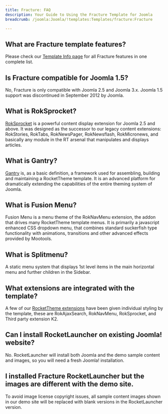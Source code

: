 ```yaml
---
title: Fracture: FAQ
description: Your Guide to Using the Fracture Template for Joomla
breadcrumb: /joomla:Joomla/!templates:Templates/fracture:Fracture

---
```


What are Fracture template features?
-----
Please check our [Template Info page][features] for all Fracture features in one complete list.

Is Fracture compatible for Joomla 1.5?
-----
No, Fracture is only compatible with Joomla 2.5 and Joomla 3.x. Joomla 1.5 support was discontinued in September 2012 by Joomla.

What is RokSprocket?
-----
[RokSprocket][roksprocket] is a powerful content display extension for Joomla 2.5 and above. It was designed as the successor to our legacy content extensions: RokStories, RokTabs, RokNewsPager, RokNewsflash, RokMicronews, and basically any module in the RT arsenal that manipulates and displays articles.

What is Gantry?
-----
[Gantry][gantry] is, as a basic definition, a framework used for assembling, building and maintaining a RocketTheme template. It is an advanced platform for dramatically extending the capabilities of the entire theming system of Joomla.

What is Fusion Menu?
-----
Fusion Menu is a menu theme of the RokNavMenu extension, the addon that drives many RocketTheme template menus. It is primarily a javascript enhanced CSS dropdown menu, that combines standard suckerfish type functionality with animations, transitions and other advanced effects provided by Mootools.

What is Splitmenu?
-----
A static menu system that displays 1st level items in the main horizontal menu and further children in the Sidebar.

What extensions are integrated with the template?
-----
A few of our [RocketTheme extensions][extensions] have been given individual styling by the template, these are RokAjaxSearch, RokNavMenu, RokSprocket, and Third party extension K2.

Can I install RocketLauncher on existing Joomla! website?
-----
No. RocketLauncher will install both Joomla and the demo sample content and images, so you will need a fresh Joomla! installation.

I installed Fracture RocketLauncher but the images are different with the demo site.
-----
To avoid image license copyright issues, all sample content images shown in our demo site will be replaced with blank versions in the RocketLauncher version.

[gantry]: http://gantry.org/
[features]: http://demo.rockettheme.com/joomla-templates/fracture/features
[font]: http://www.fontsquirrel.com/fonts/ubuntu
[forum]: http://www.rockettheme.com/forum/joomla-template-fracture
[roksprocket]: http://www.rockettheme.com/joomla/extensions/roksprocket
[dropdown]: http://demo.rockettheme.com/joomla-templates/Fracture/features/menu-options
[splitmenu]: http://demo.rockettheme.com/joomla-templates/Fracture/features/menu-options
[extensions]: http://demo.rockettheme.com/joomla-templates/Fracture/features/extensions